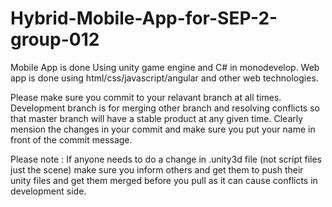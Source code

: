 # Hybrid-Mobile-App-for-SEP-2-group-012

Mobile App is done Using unity game engine and C# in monodevelop.
Web app is done using html/css/javascript/angular and other web technologies.

Please make sure you commit to your relavant branch at all times. Development branch is for merging other branch and resolving conflicts so that master branch will have a stable product at any given time.
Clearly mension the changes in your commit and make sure you put your name in front of the commit message. 

Please note : If anyone needs to do a change in .unity3d file (not script files just the scene) make sure you inform others and get them to push their unity files and get them merged before you pull as it can cause conflicts in development side.
